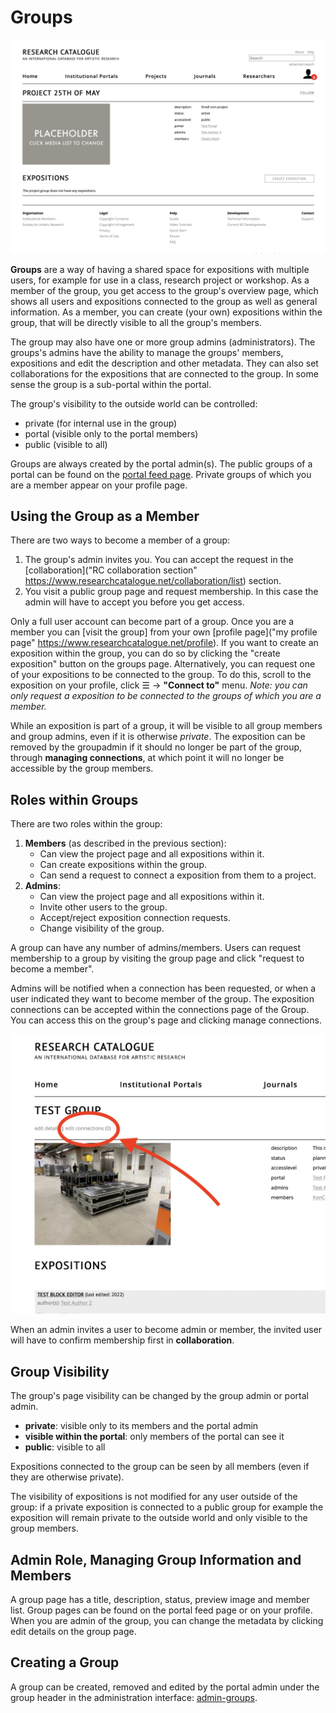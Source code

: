 # Groups

![example group page](images/group-page.png "group page")

__Groups__ are a way of having a shared space for expositions with multiple users,
for example for use in a class, research project or workshop. As a member of the
group, you get access to the group's overview page, which shows all users and
expositions connected to the group as well as general information. As a member,
you can create (your own) expositions within the group, that will be directly
visible to all the group's members.

The group may also have one or more group admins (administrators). The groups's admins
have the ability to manage the groups' members, expositions and edit the description and
other metadata. They can also set collaborations for the expositions that are
connected to the group. In some sense the group is a sub-portal within the portal.

The group's visibility to the outside world can be controlled: 

* private (for internal use in the group)
* portal (visible only to the portal members)
* public (visible to all)

Groups are always created by the portal admin(s). The public groups of a portal
can be found on the [portal feed
page](https://www.researchcatalogue.net/portal/institutions). Private groups of
which you are a member appear on your profile page.

## Using the Group as a Member

There are two ways to become a member of a group:

1. The group's admin invites you. You can accept the request in the
   [collaboration]("RC collaboration section"
   https://www.researchcatalogue.net/collaboration/list) section. 
2. You visit a public group page and request membership. In this case the admin
   will have to accept you before you get access.

Only a full user account can become part of a group. Once you are a member you
can \[visit the group\] from your own [profile page]("my profile page"
https://www.researchcatalogue.net/profile). If you want to create an exposition
within the group, you can do so by clicking the "create exposition" button on
the groups page. Alternatively, you can request one of your expositions to be
connected to the group. To do this, scroll to the exposition on your profile,
click ☰ -> __"Connect to"__ menu. *Note: you can only request a exposition to be
connected to the groups of which you are a member.*

While an exposition is part of a group, it will be visible to all group members
and group admins, even if it is otherwise _private_. The exposition can be
removed by the groupadmin if it should no longer be part of the group, through
__managing connections__, at which point it will no longer be accessible by the
group members.


## Roles within Groups

There are two roles within the group:

1. __Members__ (as described in the previous section):
    * Can view the project page and all expositions within it.
    * Can create expositions within the group.
    * Can send a request to connect a exposition from them to a project.
2. __Admins__:
    * Can view the project page and all expositions within it.
    * Invite other users to the group.
    * Accept/reject exposition connection requests.
    * Change visibility of the group.

A group can have any number of admins/members. Users can request membership to a
group by visiting the group page and click "request to become a member". 

Admins will be notified when a connection has been requested, or when a user
indicated they want to become member of the group. The exposition connections
can be accepted within the connections page of the Group. You can access this on
the group's page and clicking manage connections.

![location of managing connections](images/group-page2.jpg "location of managing connections" )

When an admin invites a user to become admin or member, the invited user will
have to confirm membership first in __collaboration__.

## Group Visibility

The group's page visibility can be changed by the group admin or portal admin.

- __private__: visible only to its members and the portal admin 
- __visible within the portal__: only members of the portal can see it
- __public__: visible to all

Expositions connected to the group can be seen by all members (even if they are
otherwise private). 

The visibility of expositions is not modified for any user outside of the group:
if a private exposition is connected to a public group for example the
exposition will remain private to the outside world and only visible to the
group members.

## Admin Role, Managing Group Information and Members

A group page has a title, description, status, preview image and member list.
Group pages can be found on the portal feed page or on your profile. When you
are admin of the group, you can change the metadata by clicking edit details on
the group page.

## Creating a Group

A group can be created, removed and edited by the portal admin under the group
header in the administration interface: [admin-groups](#admin-groups).

